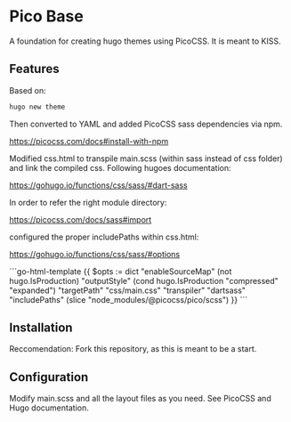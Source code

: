 # Pico Base
A foundation for creating hugo themes using PicoCSS. It is meant to KISS.

## Features
Based on:
```bash
hugo new theme
```
Then converted to YAML and added PicoCSS sass dependencies via npm.

https://picocss.com/docs#install-with-npm

Modified css.html to transpile main.scss (within sass instead of css folder) and link the compiled css. Following hugoes documentation:

https://gohugo.io/functions/css/sass/#dart-sass

In order to refer the right module directory:

https://picocss.com/docs/sass#import

configured the proper includePaths within css.html:

https://gohugo.io/functions/css/sass/#options

´´´go-html-template
  {{ $opts := dict
    "enableSourceMap" (not hugo.IsProduction)
    "outputStyle" (cond hugo.IsProduction "compressed" "expanded")
    "targetPath" "css/main.css"
    "transpiler" "dartsass"
    "includePaths" (slice "node_modules/@picocss/pico/scss")
  }}
´´´

## Installation
Reccomendation: Fork this repository, as this is meant to be a start.

## Configuration
Modify main.scss and all the layout files as you need. See PicoCSS and Hugo documentation.
